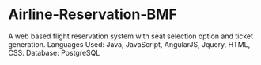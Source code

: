 # Airline-Reservation-BMF
A web based flight reservation system with seat selection option and ticket generation. Languages Used: Java, JavaScript, AngularJS, Jquery, HTML, CSS. Database: PostgreSQL
